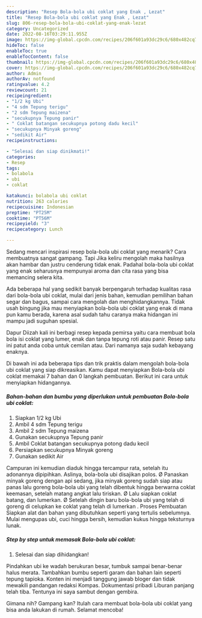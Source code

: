```yaml
---
description: "Resep Bola-bola ubi coklat yang Enak , Lezat"
title: "Resep Bola-bola ubi coklat yang Enak , Lezat"
slug: 806-resep-bola-bola-ubi-coklat-yang-enak-lezat
category: Uncategorized
date: 2022-08-16T03:29:11.955Z
image: https://img-global.cpcdn.com/recipes/206f601a93dc29c6/680x482cq70/bola-bola-ubi-coklat-foto-resep-utama.jpg
hideToc: false
enableToc: true
enableTocContent: false
thumbnail: https://img-global.cpcdn.com/recipes/206f601a93dc29c6/680x482cq70/bola-bola-ubi-coklat-foto-resep-utama.jpg
cover: https://img-global.cpcdn.com/recipes/206f601a93dc29c6/680x482cq70/bola-bola-ubi-coklat-foto-resep-utama.jpg
author: Admin
authorAv: notfound
ratingvalue: 4.2
reviewcount: 21
recipeingredient:
- "1/2 kg Ubi"
- "4 sdm Tepung terigu"
- "2 sdm Tepung maizena"
- "secukupnya Tepung panir"
- " Coklat batangan secukupnya potong dadu kecil"
- "secukupnya Minyak goreng"
- "sedikit Air"
recipeinstructions:

- "Selesai dan siap dinikmati!"
categories:
- Resep
tags:
- bolabola
- ubi
- coklat

katakunci: bolabola ubi coklat 
nutrition: 263 calories
recipecuisine: Indonesian
preptime: "PT25M"
cooktime: "PT56M"
recipeyield: "3"
recipecategory: Lunch

---
```



Sedang mencari inspirasi resep bola-bola ubi coklat yang menarik? Cara membuatnya sangat gampang. Tapi Jika keliru mengolah maka hasilnya akan hambar dan justru cenderung tidak enak. Padahal bola-bola ubi coklat yang enak seharusnya mempunyai aroma dan cita rasa yang bisa memancing selera kita.


Ada beberapa hal yang sedikit banyak berpengaruh terhadap kualitas rasa dari bola-bola ubi coklat, mulai dari jenis bahan, kemudian pemilihan bahan segar dan bagus, sampai cara mengolah dan menghidangkannya. Tidak usah bingung jika mau menyiapkan bola-bola ubi coklat yang enak di mana pun kamu berada, karena asal sudah tahu caranya maka hidangan ini mampu jadi suguhan spesial.

Dapur Diizah kali ini berbagi resep kepada pemirsa yaitu cara membuat bola bola isi coklat yang lumer, enak dan tanpa tepung roti atau panir. Resep satu ini patut anda coba untuk cemilan atau. Dari namanya saja sudah kebayang enaknya.


Di bawah ini ada beberapa tips dan trik praktis dalam mengolah bola-bola ubi coklat yang siap dikreasikan. Kamu dapat menyiapkan Bola-bola ubi coklat memakai 7 bahan dan 0 langkah pembuatan. Berikut ini cara untuk menyiapkan hidangannya.

<!--inarticleads1-->

##### Bahan-bahan dan bumbu yang diperlukan untuk pembuatan Bola-bola ubi coklat:

1. Siapkan 1/2 kg Ubi
1. Ambil 4 sdm Tepung terigu
1. Ambil 2 sdm Tepung maizena
1. Gunakan secukupnya Tepung panir
1. Ambil  Coklat batangan secukupnya potong dadu kecil
1. Persiapkan secukupnya Minyak goreng
1. Gunakan sedikit Air


Campuran ini kemudian diaduk hingga tercampur rata, setelah itu adonannya dipipihkan. Aslinya, bola-bola ubi disajikan polos. Ø Panaskan minyak goreng dengan api sedang, jika minyak goreng sudah siap atau panas lalu goreng bola-bola ubi yang telah dibentuk hingga berwarna coklat keemasan, setelah matang angkat lalu tiriskan. Ø Lalu siapkan coklat batang, dan lumerkan. Ø Setelah dingin baru bola-bola ubi yang telah di goreng di celupkan ke coklat yang telah di lumerkan . Proses Pembuatan Siapkan alat dan bahan yang dibutuhkan seperti yang tertulis sebelumnya. Mulai mengupas ubi, cuci hingga bersih, kemudian kukus hingga teksturnya lunak. 

<!--inarticleads2-->

##### Step by step untuk memasak Bola-bola ubi coklat:


1. Selesai dan siap dihidangkan!

Pindahkan ubi ke wadah berukuran besar, tumbuk sampai benar-benar halus merata. Tambahkan bumbu seperti garam dan bahan lain seperti tepung tapioka. Konten ini menjadi tanggung jawab bloger dan tidak mewakili pandangan redaksi Kompas. Dokumentasi pribadi Liburan panjang telah tiba. Tentunya ini saya sambut dengan gembira. 

Gimana nih? Gampang kan? Itulah cara membuat bola-bola ubi coklat yang bisa anda lakukan di rumah. Selamat mencoba!
